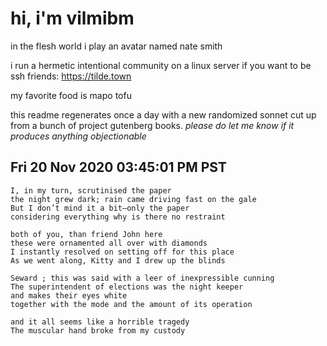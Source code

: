 # hi, i'm vilmibm

in the flesh world i play an avatar named nate smith

i run a hermetic intentional community on a linux server if you want to be ssh friends: https://tilde.town

my favorite food is mapo tofu

this readme regenerates once a day with a new randomized sonnet cut up from a bunch of project gutenberg books.
_please do let me know if it produces anything objectionable_

## Fri 20 Nov 2020 03:45:01 PM PST

    I, in my turn, scrutinised the paper
    the night grew dark; rain came driving fast on the gale
    But I don’t mind it a bit—only the paper
    considering everything why is there no restraint
    
    both of you, than friend John here
    these were ornamented all over with diamonds
    I instantly resolved on setting off for this place
    As we went along, Kitty and I drew up the blinds
    
    Seward ; this was said with a leer of inexpressible cunning
    The superintendent of elections was the night keeper
    and makes their eyes white
    together with the mode and the amount of its operation
    
    and it all seems like a horrible tragedy
    The muscular hand broke from my custody
